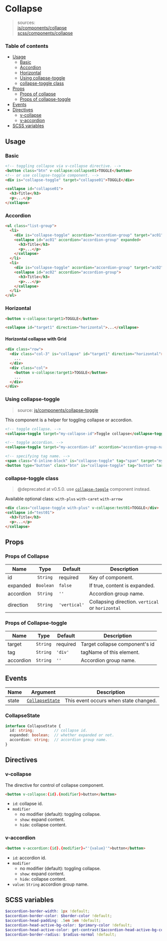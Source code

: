 # Collapse

> sources:  
[js/components/collapse](../../src/js/components/collapse.vue)  
[scss/components/collapse](../../src/scss/components/_collapse.scss)

### Table of contents

- [Usage](#usage)
  - [Basic](#basic)
  - [Accordion](#accordion)
  - [Horizontal](#horizontal)
  - [Using collapse-toggle](#using-collapse-toggle)
  - [collapse-toggle class](#collapse-toggle-class)
- [Props](#props)
  - [Props of collapse](#props-of-collapse)
  - [Props of collapse-toggle](#props-of-collapse-toggle)
- [Events](#events)
- [Directives](#directives)
  - [v-collapse](#v-collapse)
  - [v-accordion](#v-accordion)
- [SCSS variables](#scss-variables)

## Usage

### Basic

``` html
<!-- toggling collapse via v-collapse directive. -->
<button class="btn" v-collapse:collapse01>TOGGLE</button>
<!-- or use collapse-toggle component. -->
<div is="collapse-toggle" target="collapse01">TOGGLE</div>

<collapse id="collapse01">
  <h3>Title</h3>
  <p>...</p>
</collapse>
```

### Accordion

``` html
<ul class="list-group">
  <li>
    <div is="collapse-toggle" accordion="accordion-group" target="ac01">Accordion One</div>
    <collapse id="ac01" accordion="accordion-group" expanded>
      <h3>Title</h3>
      <p>...</p>
    </collapse>
  </li>
  <li>
    <div is="collapse-toggle" accordion="accordion-group" target="ac02">Accordion One</div>
    <collapse id="ac02" accordion="accordion-group">
      <h3>Title</h3>
      <p>...</p>
    </collapse>
  </li>
</ul>
```

### Horizontal

``` html
<button v-collapse:target1>TOGGLE</button>

<collapse id="target1" direction="horizontal">...</collapse>
```

#### Horizontal collapse with Grid

``` html
<div class="row">
  <div class="col-3" is="collapse" id="target1" direction="horizontal">
    ...
  </div>
  <div class="col">
    <button v-collapse:target1>TOGGLE</button>
    ...
  </div>
</div>
```

### Using collapse-toggle

> source: [js/components/collapse-toggle](https://github.com/archco/moss-ui/blob/master/src/js/components/collapse-toggle.vue)

This component is a helper for toggling collapse or accordion.

``` html
<!-- toggle collapse. -->
<collapse-toggle target="my-collapse-id">Toggle collapse</collapse-toggle>

<!-- toggle accordion. -->
<collapse-toggle target="my-accordion-id" accordion="accordion-group-name">Toggle accordion</collapse-toggle>

<!-- specifying tag name. -->
<span class="d-inline-block" is="collapse-toggle" tag="span" target="my-collapse-id">Toggle</span>
<button type="button" class="btn" is="collapse-toggle" tag="button" target="my-collapse-id">Toggle</button>
```

### collapse-toggle class

> @deprecated at v0.5.0. use [`collapse-toggle`](#using-collapse-toggle) component instead.

Available optional class: `with-plus` `with-caret` `with-arrow`

``` html
<div class="collapse-toggle with-plus" v-collapse:test01>TOGGLE</div>
<collapse id="test01">
  <h3>Title</h3>
  <p>...</p>
</collapse>
```

## Props

### Props of Collapse

| Name | Type | Default | Description |
| ---- |:----:| ------- | ----------- |
| id | `String` | required | Key of component. |
| expanded | `Boolean` | `false` | If true, content is expanded. |
| accordion | `String` | `''` | Accordion group name. |
| direction | `String` | `'vertical'` | Collapsing direction. `vertical` or `horizontal` |

### Props of Collapse-toggle

| Name | Type | Default | Description |
| ---- |:----:| ------- | ----------- |
| target | `String` | required | Target collapse component's id |
| tag | `String` | `'div'` | tagName of this element. |
| accordion | `String` | `''` | Accordion group name. |

## Events

| Name | Argument | Description |
| ---- |:--------:| ----------- |
| state | [`CollapseState`](#collapsestate) | This event occurs when state changed. |

### CollapseState

``` ts
interface CollapseState {
  id: string;         // collapse id.
  expanded: boolean;  // whether expanded or not.
  accordion: string;  // accordion group name.
}
```

## Directives

### v-collapse

The directive for control of collapse component.

``` html
<button v-collapse:{id}.{modifier}>button</button>
```

- `id`: collapse id.
- `modifier`
  - no modifier (default): toggling collapse.
  - `show`: expand content.
  - `hide`: collapse content.

### v-accordion

``` html
<button v-accordion:{id}.{modifier}="'{value}'">button</button>
```

- `id`: accordion id.
- `modifier`
  - no modifier (default): toggling collapse.
  - `show`: expand content.
  - `hide`: collapse content.
- `value`: `String` accordion group name.

## SCSS variables

``` scss
$accordion-border-width: 1px !default;
$accordion-border-color: $border-color !default;
$accordion-head-padding: .5em 1em !default;
$accordion-head-active-bg-color: $primary-color !default;
$accordion-head-active-color: get-contrast($accordion-head-active-bg-color) !default;
$accordion-border-radius: $radius-normal !default;
```
